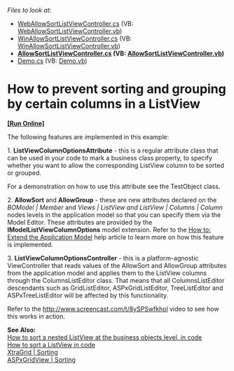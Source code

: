 <!-- default file list -->
*Files to look at*:

* [WebAllowSortListViewController.cs](./CS/WinWebSolution.Module.Web/WebAllowSortListViewController.cs) (VB: [WebAllowSortListViewController.vb](./VB/WinWebSolution.Module.Web/WebAllowSortListViewController.vb))
* [WinAllowSortListViewController.cs](./CS/WinWebSolution.Module.Win/WinAllowSortListViewController.cs) (VB: [WinAllowSortListViewController.vb](./VB/WinWebSolution.Module.Win/WinAllowSortListViewController.vb))
* **[AllowSortListViewController.cs](./CS/WinWebSolution.Module/AllowSortListViewController.cs) (VB: [AllowSortListViewController.vb](./VB/WinWebSolution.Module/AllowSortListViewController.vb))**
* [Demo.cs](./CS/WinWebSolution.Module/Demo.cs) (VB: [Demo.vb](./VB/WinWebSolution.Module/Demo.vb))
<!-- default file list end -->
# How to prevent sorting and grouping by certain columns in a ListView
<!-- run online -->
**[[Run Online]](https://codecentral.devexpress.com/e1254)**
<!-- run online end -->


<p>The following features are implemented in this example:</p><p>1. <strong>ListViewColumnOptionsAttribute</strong> - this is a regular attribute class that can be used in your code to mark a business class property, to specify whether you want to allow the corresponding ListView column to be sorted or grouped.</p><p>For a demonstration on how to use this attribute see the TestObject class.</p><p>2. <strong>AllowSort</strong>  and <strong>AllowGroup</strong> - these are new attributes declared on the <i>BOModel | Member</i> and <i>Views | ListView and ListView | Columns | Column</i> nodes levels in the application model so that you can specify them via the Model Editor. These attributes are provided by the <strong>IModelListViewColumnOptions</strong> model extension. Refer to the <a href="http://documentation.devexpress.com/#Xaf/CustomDocument2785"><u>How to: Extend the Application Model</u></a> help article to learn more on how this feature is implemented.</p><p>3. <strong>ListViewColumnOptionsController</strong> - this is a platform-agnostic ViewController that reads values of the AllowSort and AllowGroup attributes from the application model and applies them to the ListView columns through the ColumnsListEditor class. That means that all ColumnsListEditor descendants such as GridListEditor, ASPxGridListEditor, TreeListEditor and ASPxTreeListEditor will be affected by this functionality.</p><p>Refer to the <a href="http://www.screencast.com/t/8ySPSwfkhol"><u>http://www.screencast.com/t/8ySPSwfkhol</u></a> video to see how this works in action.</p><p><strong>See Also:</strong><br />
<a href="https://www.devexpress.com/Support/Center/p/E1253">How to sort a nested ListView at the business objects level, in code</a><br />
<a href="https://www.devexpress.com/Support/Center/p/E1276">How to sort a ListView in code</a><br />
<a href="http://documentation.devexpress.com/#WindowsForms/CustomDocument3499"><u>XtraGrid | Sorting</u></a><br />
<a href="http://documentation.devexpress.com/#AspNet/CustomDocument3714"><u>ASPxGridView | Sorting</u></a></p>

<br/>


